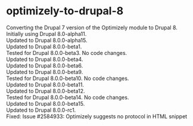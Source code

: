 optimizely-to-drupal-8
======================

Converting the Drupal 7 version of the Optimizely module to Drupal 8.<br />
Initially using Drupal 8.0-alpha11.<br />
Updated to Drupal 8.0.0-alpha15.<br />
Updated to Drupal 8.0.0-beta1.<br />
Tested for Drupal 8.0.0-beta3. No code changes.<br />
Updated to Drupal 8.0.0-beta4.<br />
Updated to Drupal 8.0.0-beta6.<br />
Updated to Drupal 8.0.0-beta9.<br />
Tested for Drupal 8.0.0-beta10. No code changes.<br />
Updated to Drupal 8.0.0-beta11.<br />
Updated to Drupal 8.0.0-beta12.<br />
Tested for Drupal 8.0.0-beta14. No code changes.<br />
Updated to Drupal 8.0.0-beta15.<br />
Updated to Drupal 8.0.0-rc1.<br />
Fixed: Issue #2584933: Optimizely suggests no protocol in HTML snippet<br />
